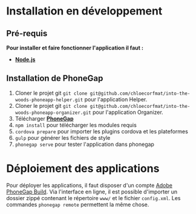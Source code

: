 # Installation en développement


## Pré-requis

__Pour installer et faire fonctionner l'application il faut :__

- **[Node.js](https://nodejs.org)**

## Installation de PhoneGap

1. Cloner le projet git `git clone git@github.com/chloecorfmat/into-the-woods-phoneapp-helper.git` pour l'application Helper.
2. Cloner le projet git `git clone git@github.com/chloecorfmat/into-the-woods-phoneapp-organizer.git` pour l'application Organizer.
3. Télécharger **[PhoneGap](http://docs.phonegap.com/getting-started/1-install-phonegap/desktop/)**
4. `npm install` pour télécharger les modules requis
5. `cordova prepare` pour importer les plugins cordova et les plateformes
6. `gulp` pour générer les fichiers de style
7. `phonegap serve` pour tester l'application dans phonegap

# Déploiement des applications

Pour déployer les applications, il faut disposer d'un compte [Adobe PhoneGap Build](https://build.phonegap.com/). Via l'interface en ligne, il est possible d'importer un dossier zippé contenant le répertoire `www/` et le fichier `config.xml`. Les commandes `phonegap remote` permettent la même chose.